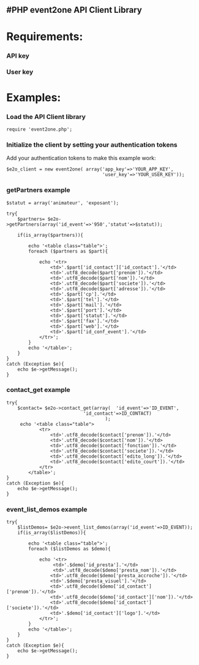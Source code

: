 #PHP event2one API Client Library
----------------------------------
# Requirements: #
### API key ###

### User key ###


# Examples: #
### Load the API Client library ###

    require 'event2one.php';

### Initialize the client by setting your authentication tokens ###
Add your authentication tokens to make this example work:

    $e2o_client = new event2one( array('app_key'=>'YOUR_APP_KEY', 
                                       'user_key'=>'YOUR_USER_KEY'));
									   

									   
### getPartners example ###

	$statut = array('animateur', 'exposant');
	
	try{
		$partners= $e2o->getPartners(array('id_event'=>'950','statut'=>$statut));
		
		if(is_array($partners)){
	
			echo '<table class="table">';
			foreach ($partners as $part){
				
				echo '<tr>
					<td>'.$part['id_contact']['id_contact'].'</td>
					<td>'.utf8_decode($part['prenom']).'</td>
					<td>'.utf8_decode($part['nom']).'</td>
					<td>'.utf8_decode($part['societe']).'</td>
					<td>'.utf8_decode($part['adresse']).'</td>
					<td>'.$part['cp'].'</td>
					<td>'.$part['tel'].'</td>
					<td>'.$part['mail'].'</td>
					<td>'.$part['port'].'</td>		
					<td>'.$part['statut'].'</td>
					<td>'.$part['fax'].'</td>
					<td>'.$part['web'].'</td>
					<td>'.$part['id_conf_event'].'</td>
				</tr>';
			}
			echo '</table>';
		}
	}
	catch (Exception $e){
		echo $e->getMessage();
	}	


### contact_get example ###
 
	try{
		$contact= $e2o->contact_get(array(	'id_event'=>'ID_EVENT', 
		 						'id_contact'=>ID_CONTACT)
		 								);
		 echo '<table class="table">
		 		<tr>
		 			<td>'.utf8_decode($contact['prenom']).'</td>
		 			<td>'.utf8_decode($contact['nom']).'</td>
					<td>'.utf8_decode($contact['fonction']).'</td>
		 			<td>'.utf8_decode($contact['societe']).'</td>
		 			<td>'.utf8_decode($contact['edito_long']).'</td>
		 			<td>'.utf8_decode($contact['edito_court']).'</td>
				</tr>
			</table>';
	}
	catch (Exception $e){
		echo $e->getMessage();
	}



### event_list_demos example ###

	try{
		$listDemos= $e2o->event_list_demos(array('id_event'=>ID_EVENT));
		if(is_array($listDemos)){
			
			echo '<table class="table">';
		 	foreach ($listDemos as $demo){
		 	
			 	echo '<tr>
					 <td>'.$demo['id_presta'].'</td>
					 <td>'.utf8_decode($demo['presta_nom']).'</td>
				 	<td>'.utf8_decode($demo['presta_accroche']).'</td>
				 	<td>'.$demo['presta_visuel'].'</td>
					<td>'.utf8_decode($demo['id_contact']['prenom']).'</td>
				 	<td>'.utf8_decode($demo['id_contact']['nom']).'</td>
					<td>'.utf8_decode($demo['id_contact']['societe']).'</td>
					<td>'.$demo['id_contact']['logo'].'</td>
			 	</tr>';
			}
	 		echo '</table>';
	 	}
 	}
 	catch (Exception $e){
		echo $e->getMessage();
 	}
